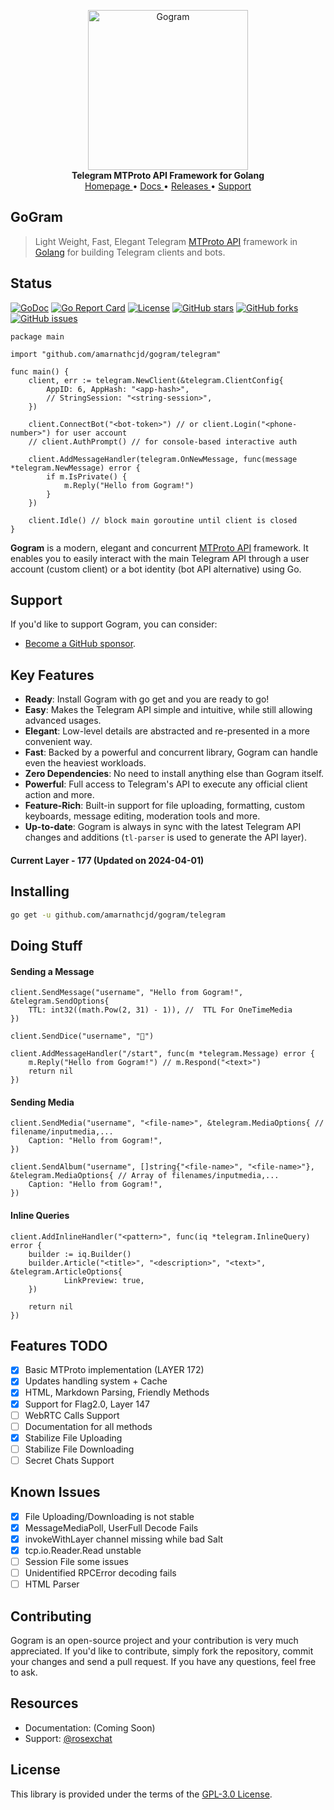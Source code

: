 <p align="center">
    <a href="https://github.com/amarnathcjd/gogram">
        <img src="https://i.imgur.com/RE1M0sM.png" alt="Gogram" width="256">
    </a>
    <br>
    <b>Telegram MTProto API Framework for Golang</b>
    <br>
    <a href="/">
        Homepage
    </a>
    •
    <a href="/examples/">
        Docs
    </a>
    •
    <a href="https://github.com/amarnathcjd/gogram/releases">
        Releases
    </a>
    •
    <a href="https://t.me/rosexchat">
        Support
    </a>
</p>

## GoGram

> Light Weight, Fast, Elegant Telegram [MTProto API](https://core.telegram.org/api) framework in [Golang](https://golang.org/) for building Telegram clients and bots.

## Status

[![GoDoc](https://godoc.org/github.com/amarnathcjd/gogram?status.svg)](https://godoc.org/github.com/amarnathcjd/gogram)
[![Go Report Card](https://goreportcard.com/badge/github.com/amarnathcjd/gogram)](https://goreportcard.com/report/github.com/amarnathcjd/gogram)
[![License](https://img.shields.io/github/license/amarnathcjd/gogram.svg)](https://img.shields.io/github/license/amarnathcjd/gogram.svg)
[![GitHub stars](https://img.shields.io/github/stars/amarnathcjd/gogram.svg?style=social&label=Stars)](
    https://img.shields.io/github/license/amarnathcjd/gogram.svg?style=social&label=Stars)
[![GitHub forks](https://img.shields.io/github/forks/amarnathcjd/gogram.svg?style=social&label=Fork)](
    https://img.shields.io/github/license/amarnathcjd/gogram.svg?style=social&label=Fork)
[![GitHub issues](https://img.shields.io/github/issues/amarnathcjd/gogram.svg)](
    https://img.shields.io/github/license/amarnathcjd/gogram.svg
)


``` golang
package main

import "github.com/amarnathcjd/gogram/telegram"

func main() {
    client, err := telegram.NewClient(&telegram.ClientConfig{
        AppID: 6, AppHash: "<app-hash>",
        // StringSession: "<string-session>",
    })

    client.ConnectBot("<bot-token>") // or client.Login("<phone-number>") for user account
    // client.AuthPrompt() // for console-based interactive auth

    client.AddMessageHandler(telegram.OnNewMessage, func(message *telegram.NewMessage) error {
        if m.IsPrivate() {
            m.Reply("Hello from Gogram!")
        }
    })

    client.Idle() // block main goroutine until client is closed
}
```

**Gogram** is a modern, elegant and concurrent [MTProto API](https://core.telegram.org/api)
framework. It enables you to easily interact with the main Telegram API through a user account (custom client) or a bot
identity (bot API alternative) using Go.

## Support

If you'd like to support Gogram, you can consider:

- [Become a GitHub sponsor](https://github.com/sponsors/amarnathcjd).

## Key Features

- **Ready**: Install Gogram with go get and you are ready to go!
- **Easy**: Makes the Telegram API simple and intuitive, while still allowing advanced usages.
- **Elegant**: Low-level details are abstracted and re-presented in a more convenient way.
- **Fast**: Backed by a powerful and concurrent library, Gogram can handle even the heaviest workloads.
- **Zero Dependencies**: No need to install anything else than Gogram itself.
- **Powerful**: Full access to Telegram's API to execute any official client action and more.
- **Feature-Rich**: Built-in support for file uploading, formatting, custom keyboards, message editing, moderation tools and more.
- **Up-to-date**: Gogram is always in sync with the latest Telegram API changes and additions (`tl-parser` is used to generate the API layer).

#### Current Layer - **177** (Updated on 2024-04-01)

## Installing

``` bash
go get -u github.com/amarnathcjd/gogram/telegram
```

## Doing Stuff

#### Sending a Message

``` golang
client.SendMessage("username", "Hello from Gogram!", &telegram.SendOptions{
	TTL: int32((math.Pow(2, 31) - 1)), //  TTL For OneTimeMedia
})

client.SendDice("username", "🎲")

client.AddMessageHandler("/start", func(m *telegram.Message) error {
    m.Reply("Hello from Gogram!") // m.Respond("<text>")
    return nil
})
```

#### Sending Media

``` golang
client.SendMedia("username", "<file-name>", &telegram.MediaOptions{ // filename/inputmedia,...
    Caption: "Hello from Gogram!",
})

client.SendAlbum("username", []string{"<file-name>", "<file-name>"}, &telegram.MediaOptions{ // Array of filenames/inputmedia,...
    Caption: "Hello from Gogram!",
})
```

#### Inline Queries

``` golang
client.AddInlineHandler("<pattern>", func(iq *telegram.InlineQuery) error {
	builder := iq.Builder()
	builder.Article("<title>", "<description>", "<text>", &telegram.ArticleOptions{
			LinkPreview: true,
	})

	return nil
})
```

## Features TODO

- [x] Basic MTProto implementation (LAYER 172)
- [x] Updates handling system + Cache
- [x] HTML, Markdown Parsing, Friendly Methods
- [x] Support for Flag2.0, Layer 147
- [ ] WebRTC Calls Support
- [ ] Documentation for all methods
- [x] Stabilize File Uploading
- [ ] Stabilize File Downloading
- [ ] Secret Chats Support

## Known Issues

- [x] File Uploading/Downloading is not stable
- [x] MessageMediaPoll, UserFull Decode Fails
- [x] invokeWithLayer channel missing while bad Salt
- [x] tcp.io.Reader.Read unstable
- [ ] Session File some issues
- [ ] Unidentified RPCError decoding fails
- [ ] HTML Parser 

## Contributing

Gogram is an open-source project and your contribution is very much appreciated. If you'd like to contribute, simply fork the repository, commit your changes and send a pull request. If you have any questions, feel free to ask.

## Resources

- Documentation: (Coming Soon)
- Support: [@rosexchat](https://t.me/rosexchat)

## License

This library is provided under the terms of the [GPL-3.0 License](LICENSE).
